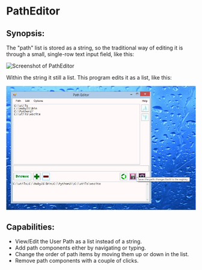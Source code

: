 ﻿# PathEditor

## Synopsis:

The "path" list is stored as a string, so the traditional way of editing it is through a small, single-row text input field, like this:

![Screenshot of PathEditor](Screenshots/stock-edit-window.jpg)

Within the string it still a list.  This program edits it as a list, like this:

![Screenshot of PathEditor](Screenshots/screenshot.jpg)

## Capabilities:
* View/Edit the User Path as a list instead of a string.
* Add path components either by navigating or typing.
* Change the order of path items by moving them up or down in the list.
* Remove path components with a couple of clicks.

